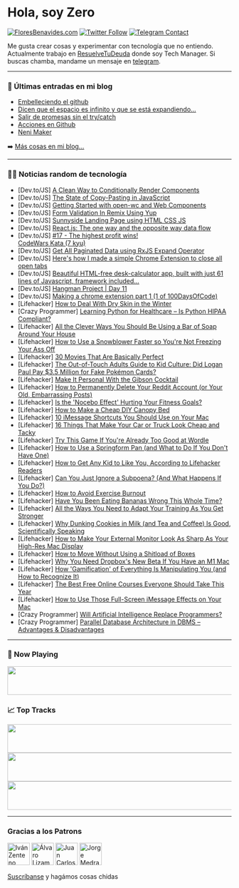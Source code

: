 # Hola, soy Zero

[![FloresBenavides.com](https://img.shields.io/website?down_message=oops&label=MiBlog&style=for-the-badge&up_message=online&url=https%3A%2F%2Ffloresbenavides.com)](https://floresbenavides.com) [![Twitter Follow](https://img.shields.io/twitter/follow/ZeroDragon?color=%231DA1F2&label=Follow&logo=twitter&logoColor=ffffff&style=for-the-badge)](https://twitter.com/zerodragon) [![Telegram Contact](https://img.shields.io/badge/escr%C3%ADbeme-ZeroDragon-%2326A5E4?style=for-the-badge&logo=telegram)](https://t.me/zerodragon)

Me gusta crear cosas y experimentar con tecnología que no entiendo.
Actualmente trabajo en [ResuelveTuDeuda](http://github.com/resuelve) donde soy Tech Manager.
Si buscas chamba, mandame un mensaje en [telegram](https://t.me/zerodragon).

---

### 📕 Últimas entradas en mi blog
<!-- BLOG-POST-LIST:START -->
- [Embelleciendo el github](https://floresbenavides.com/embelleciendo-el-github/)
- [Dicen que el espacio es infinito y que se está expandiendo…](https://floresbenavides.com/dicen-que-el-espacio-es-infinito-y-que-se-esta-expandiendo/)
- [Salir de promesas sin el try/catch](https://floresbenavides.com/salir-de-promesas-sin-el-try-catch/)
- [Acciones en Github](https://floresbenavides.com/acciones-en-github/)
- [Neni Maker](https://floresbenavides.com/neni-maker/)
<!-- BLOG-POST-LIST:END -->

➡️ [Más cosas en mi blog...](https://floresbenavides.com)

---

### 👨‍💻 Noticias random de tecnología
<!-- TECH-POSTS:START -->
- [Dev.to/JS] [A Clean Way to Conditionally Render Components](https://dev.to/anxinyang/a-clean-way-to-conditionally-render-components-109i)
- [Dev.to/JS] [The State of Copy-Pasting in JavaScript](https://dev.to/knyzorg/the-state-of-copy-pasting-in-javascript-bnp)
- [Dev.to/JS] [Getting Started with open-wc and Web Components](https://dev.to/mayormaier/getting-started-with-open-wc-and-web-components-1e16)
- [Dev.to/JS] [Form Validation In Remix Using Yup](https://dev.to/aaronksaunders/form-validation-in-remix-using-yup-285n)
- [Dev.to/JS] [Sunnyside Landing Page using HTML CSS JS](https://dev.to/codewithsadee/sunnyside-landing-page-using-html-css-js-26aa)
- [Dev.to/JS] [React.js: The one way and the opposite way data flow](https://dev.to/ridhamz/reactjs-the-one-way-and-the-opposite-way-data-flow-28k3)
- [Dev.to/JS] [#17 - The highest profit wins!                      
CodeWars Kata &lpar;7 kyu&rpar;](https://dev.to/cesar__dlr/17-the-highest-profit-wins-codewars-kata-7-kyu-cc0)
- [Dev.to/JS] [Get All Paginated Data using RxJS Expand Operator](https://dev.to/nightwolfdev/get-all-paginated-data-using-rxjs-expand-operator-31dn)
- [Dev.to/JS] [Here&#39;s how I made a simple Chrome Extension to close all open tabs](https://dev.to/midhunz/how-to-create-a-simple-chrome-extension-ijk)
- [Dev.to/JS] [Beautiful HTML-free desk-calculator app, built with just 61 lines of Javascript, framework included...](https://dev.to/efpage/beautiful-html-free-desk-calculator-app-build-with-just-61-lines-of-javascript-framework-included-4opi)
- [Dev.to/JS] [Hangman Project | Day 11](https://dev.to/developerioweb/hangman-project-day-11-278k)
- [Dev.to/JS] [Making a chrome extension part 1 &lpar;1 of 100DaysOfCode&rpar;](https://dev.to/filix/making-a-chrome-extension-part-1-1-of-100daysofcode-34bo)
- [Lifehacker] [How to Deal With Dry Skin in the Winter](https://lifehacker.com/how-to-deal-with-dry-skin-in-the-winter-1848362017)
- [Crazy Programmer] [Learning Python for Healthcare – Is Python HIPAA Compliant?](https://www.thecrazyprogrammer.com/2022/01/learning-python-for-healthcare.html)
- [Lifehacker] [All the Clever Ways You Should Be Using a Bar of Soap Around Your House](https://lifehacker.com/all-the-clever-ways-you-should-be-using-a-bar-of-soap-a-1848362035)
- [Lifehacker] [How to Use a Snowblower Faster so You&#39;re Not Freezing Your Ass Off](https://lifehacker.com/how-to-use-a-snowblower-faster-so-youre-not-freezing-yo-1848362043)
- [Lifehacker] [30 Movies That Are Basically Perfect](https://lifehacker.com/30-movies-that-are-basically-perfect-1848244337)
- [Lifehacker] [The Out-of-Touch Adults Guide to Kid Culture: Did Logan Paul Pay $3.5 Million for Fake Pokémon Cards?](https://lifehacker.com/the-out-of-touch-adults-guide-to-kid-culture-did-logan-1848361658)
- [Lifehacker] [Make It Personal With the Gibson Cocktail](https://lifehacker.com/make-it-personal-with-the-gibson-cocktail-1848359019)
- [Lifehacker] [How to Permanently Delete Your Reddit Account &lpar;or Your Old, Embarrassing Posts&rpar;](https://lifehacker.com/how-to-permanently-delete-your-reddit-account-or-your-1848358561)
- [Lifehacker] [Is the &#39;Nocebo Effect&#39; Hurting Your Fitness Goals?](https://lifehacker.com/is-the-nocebo-effect-hurting-your-health-goals-1848360955)
- [Lifehacker] [How to Make a Cheap DIY Canopy Bed](https://lifehacker.com/how-to-make-a-cheap-diy-canopy-bed-1848358179)
- [Lifehacker] [10 iMessage Shortcuts You Should Use on Your Mac](https://lifehacker.com/10-imessage-shortcuts-you-should-use-on-your-mac-1848358696)
- [Lifehacker] [16 Things That Make Your Car or Truck Look Cheap and Tacky](https://lifehacker.com/16-things-that-make-your-car-or-truck-look-cheap-and-ta-1848354984)
- [Lifehacker] [Try This Game If You&#39;re Already Too Good at Wordle](https://lifehacker.com/try-this-game-if-youre-already-too-good-at-wordle-1848356298)
- [Lifehacker] [How to Use a Springform Pan &lpar;and What to Do If You Don&#39;t Have One&rpar;](https://lifehacker.com/how-to-use-a-springform-pan-and-what-to-do-if-you-dont-1848355848)
- [Lifehacker] [How to Get Any Kid to Like You, According to Lifehacker Readers](https://lifehacker.com/how-to-get-any-kid-to-like-you-according-to-lifehacker-1848355412)
- [Lifehacker] [Can You Just Ignore a Subpoena? &lpar;And What Happens If You Do?&rpar;](https://lifehacker.com/can-you-just-ignore-a-subpoena-and-what-happens-if-yo-1848353480)
- [Lifehacker] [How to Avoid Exercise Burnout](https://lifehacker.com/how-to-avoid-exercise-burnout-1848352174)
- [Lifehacker] [Have You Been Eating Bananas Wrong This Whole Time?](https://lifehacker.com/have-you-been-eating-bananas-wrong-this-whole-time-1848354915)
- [Lifehacker] [All the Ways You Need to Adapt Your Training As You Get Stronger](https://lifehacker.com/all-the-ways-you-need-to-adapt-your-training-as-you-get-1848355616)
- [Lifehacker] [Why Dunking Cookies in Milk &lpar;and Tea and Coffee&rpar; Is Good, Scientifically Speaking](https://lifehacker.com/why-dunking-cookies-in-milk-and-tea-and-coffee-is-goo-1848354596)
- [Lifehacker] [How to Make Your External Monitor Look As Sharp As Your High-Res Mac Display](https://lifehacker.com/how-to-make-your-external-monitor-look-as-sharp-as-your-1848352179)
- [Lifehacker] [How to Move Without Using a Shitload of Boxes](https://lifehacker.com/how-to-move-without-using-a-shitload-of-boxes-1848254112)
- [Lifehacker] [Why You Need Dropbox&#39;s New Beta If You Have an M1 Mac](https://lifehacker.com/why-you-need-dropboxs-new-beta-if-you-have-an-m1-mac-1848352613)
- [Lifehacker] [How &#39;Gamification&#39; of Everything Is Manipulating You &lpar;and How to Recognize It&rpar;](https://lifehacker.com/how-gamification-of-everything-is-manipulating-you-and-1848352808)
- [Lifehacker] [The Best Free Online Courses Everyone Should Take This Year](https://lifehacker.com/the-best-free-online-courses-everyone-should-take-this-1848352463)
- [Lifehacker] [How to Use Those Full-Screen iMessage Effects on Your Mac](https://lifehacker.com/how-to-use-those-full-screen-imessage-effects-on-your-m-1848351661)
- [Crazy Programmer] [Will Artificial Intelligence Replace Programmers?](https://www.thecrazyprogrammer.com/2022/01/will-artificial-intelligence-replace-programmers.html)
- [Crazy Programmer] [Parallel Database Architecture in DBMS – Advantages &amp; Disadvantages](https://www.thecrazyprogrammer.com/2022/01/parallel-database-architecture.html)<!-- TECH-POSTS:END -->

---

### 🎵 Now Playing
<a href="https://spotify-now-playing-dun.vercel.app/now-playing?open"><img src="https://spotify-now-playing-dun.vercel.app/now-playing" width="540" height="64"></a>

### 📈 Top Tracks
<a href="https://spotify-now-playing-dun.vercel.app/top-tracks?i=1&open"><img src="https://spotify-now-playing-dun.vercel.app/top-tracks?i=1" width="540" height="64"></a>
<a href="https://spotify-now-playing-dun.vercel.app/top-tracks?i=2&open"><img src="https://spotify-now-playing-dun.vercel.app/top-tracks?i=2" width="540" height="64"></a>
<a href="https://spotify-now-playing-dun.vercel.app/top-tracks?i=3&open"><img src="https://spotify-now-playing-dun.vercel.app/top-tracks?i=3" width="540" height="64"></a>

---

### Gracias a los Patrons
[<img src="https://avatars.githubusercontent.com/u/243380?v=4" alt="Iván Zenteno" width="50px">](https://github.com/k001) [<img src="https://avatars.githubusercontent.com/u/19955639?v=4" alt="Álvaro Lizama" width="50px">](https://github.com/alvarolizama) [<img src="https://avatars.githubusercontent.com/u/2718753?v=4" alt="Juan Carlos Ruiz" width="50px">](https://github.com/JuanCrg90) [<img src="https://avatars.githubusercontent.com/u/37025?v=4" alt="Jorge Medrano" width="50px">](https://github.com/h1pp1e) 

[Suscríbanse](https://www.patreon.com/zerodragon) y hagámos cosas chidas
